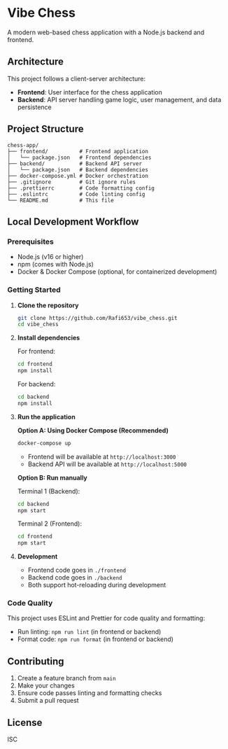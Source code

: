 # Vibe Chess

A modern web-based chess application with a Node.js backend and frontend.

## Architecture

This project follows a client-server architecture:

- **Frontend**: User interface for the chess application
- **Backend**: API server handling game logic, user management, and data persistence

## Project Structure

```plaintext
chess-app/
├── frontend/          # Frontend application
│   └── package.json   # Frontend dependencies
├── backend/           # Backend API server
│   └── package.json   # Backend dependencies
├── docker-compose.yml # Docker orchestration
├── .gitignore         # Git ignore rules
├── .prettierrc        # Code formatting config
├── .eslintrc          # Code linting config
└── README.md          # This file
```

## Local Development Workflow

### Prerequisites

- Node.js (v16 or higher)
- npm (comes with Node.js)
- Docker & Docker Compose (optional, for containerized development)

### Getting Started

1. **Clone the repository**
   ```bash
   git clone https://github.com/Rafi653/vibe_chess.git
   cd vibe_chess
   ```

2. **Install dependencies**

   For frontend:
   ```bash
   cd frontend
   npm install
   ```

   For backend:
   ```bash
   cd backend
   npm install
   ```

3. **Run the application**

   **Option A: Using Docker Compose (Recommended)**
   ```bash
   docker-compose up
   ```
   - Frontend will be available at `http://localhost:3000`
   - Backend API will be available at `http://localhost:5000`

   **Option B: Run manually**
   
   Terminal 1 (Backend):
   ```bash
   cd backend
   npm start
   ```

   Terminal 2 (Frontend):
   ```bash
   cd frontend
   npm start
   ```

4. **Development**
   - Frontend code goes in `./frontend`
   - Backend code goes in `./backend`
   - Both support hot-reloading during development

### Code Quality

This project uses ESLint and Prettier for code quality and formatting:

- Run linting: `npm run lint` (in frontend or backend)
- Format code: `npm run format` (in frontend or backend)

## Contributing

1. Create a feature branch from `main`
2. Make your changes
3. Ensure code passes linting and formatting checks
4. Submit a pull request

## License

ISC